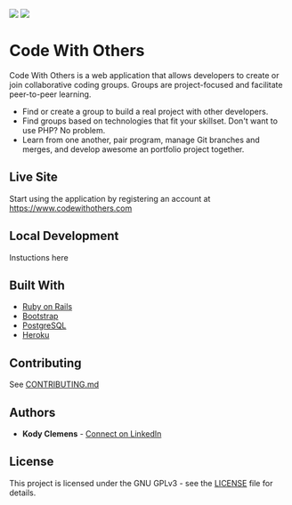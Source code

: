 ![](https://img.shields.io/travis/kodyclemens/code-with-others.svg?style=flat-square) ![](https://img.shields.io/uptimerobot/status/m781850396-179efea977baf224c72dab0e.svg?style=flat-square)

# Code With Others

Code With Others is a web application that allows developers to create or join collaborative coding groups. Groups are project-focused and facilitate peer-to-peer learning.

* Find or create a group to build a real project with other developers.
* Find groups based on technologies that fit your skillset. Don't want to use PHP? No problem.
* Learn from one another, pair program, manage Git branches and merges, and develop awesome an portfolio project together.

## Live Site

Start using the application by registering an account at https://www.codewithothers.com

## Local Development

Instuctions here

## Built With

* [Ruby on Rails](https://rubyonrails.org/)
* [Bootstrap](https://getbootstrap.com/)
* [PostgreSQL](https://www.postgresql.org/)
* [Heroku](https://heroku.com/)

## Contributing

See [CONTRIBUTING.md](CONTRIBUTING.md)

## Authors

* **Kody Clemens** - [Connect on LinkedIn](https://www.linkedin.com/in/kody-clemens/)

## License

This project is licensed under the GNU GPLv3 - see the [LICENSE](LICENSE) file for details.
